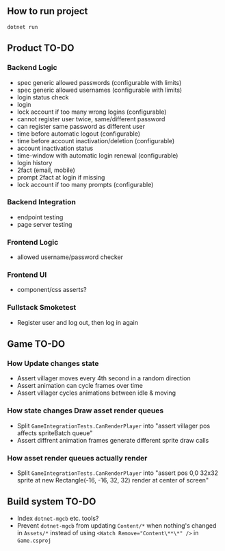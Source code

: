 ## How to run project

`dotnet run`

## Product TO-DO

### Backend Logic

- spec generic allowed passwords (configurable with limits)
- spec generic allowed usernames (configurable with limits)
- login status check
- login
- lock account if too many wrong logins (configurable)
- cannot register user twice, same/different password
- can register same password as different user
- time before automatic logout (configurable)
- time before account inactivation/deletion (configurable)
- account inactivation status
- time-window with automatic login renewal (configurable)
- login history
- 2fact (email, mobile)
- prompt 2fact at login if missing
- lock account if too many prompts (configurable)

### Backend Integration

- endpoint testing
- page server testing

### Frontend Logic

- allowed username/password checker

### Frontend UI

- component/css asserts?

### Fullstack Smoketest

- Register user and log out, then log in again

## Game TO-DO

### How Update changes state

- Assert villager moves every 4th second in a random direction
- Assert animation can cycle frames over time
- Assert villager cycles animations between idle & moving

### How state changes Draw asset render queues

- Split `GameIntegrationTests.CanRenderPlayer` into "assert villager pos affects spriteBatch queue"
- Assert diffrent animation frames generate different sprite draw calls

### How asset render queues actually render

- Split `GameIntegrationTests.CanRenderPlayer` into "assert pos 0,0 32x32 sprite at new Rectangle(-16, -16, 32, 32) render at center of screen"

## Build system TO-DO

- Index `dotnet-mgcb` etc. tools?
- Prevent `dotnet-mgcb` from updating `Content/*` when nothing's changed in `Assets/*` instead of using `<Watch Remove="Content\**\*" />` in `Game.csproj`
